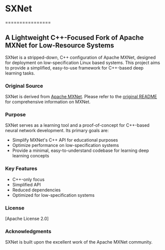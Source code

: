 # SXNet
================


## A Lightweight C++-Focused Fork of Apache MXNet for Low-Resource Systems

SXNet is a stripped-down, C++ configuration of Apache MXNet, designed for deployment on low-specification Linux based systems. This project aims to provide a simplified, easy-to-use framework for C++-based deep learning tasks.


### Original Source

SXNet is derived from [Apache MXNet](https://github.com/apache/mxnet). Please refer to the [original README](https://github.com/apache/mxnet/blob/master/README.md) for comprehensive information on MXNet.


### Purpose

SXNet serves as a learning tool and a proof-of-concept for C++-based neural network development. Its primary goals are:


* Simplify MXNet's C++ API for educational purposes
* Optimize performance on low-specification systems
* Provide a minimal, easy-to-understand codebase for learning deep learning concepts


### Key Features

* C++-only focus
* Simplified API
* Reduced dependencies
* Optimized for low-specification systems


### License

[Apache License 2.0]


### Acknowledgments

SXNet is built upon the excellent work of the Apache MXNet community.
